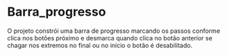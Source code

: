 # Barra_progresso
O projeto constrói uma barra de progresso marcando os passos conforme clica nos botões próximo e desmarca quando clica no botão anterior se chagar nos extremos no final ou no início o botão é desabilitado.